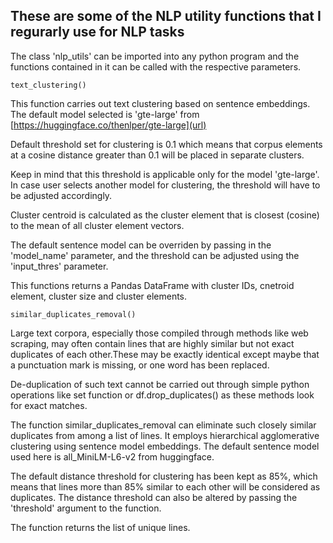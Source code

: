

## These are some of the NLP utility functions that I regurarly use for NLP tasks


The class 'nlp_utils' can be imported into any python program and the functions contained in it can be called with the respective parameters.


`text_clustering()`

This function carries out text clustering based on sentence embeddings.
The default model selected is 'gte-large' from [https://huggingface.co/thenlper/gte-large](url)

Default threshold set for clustering is 0.1 which means that corpus elements at a cosine distance greater than 0.1 will be placed in separate clusters.

Keep in mind that this threshold is applicable only for the model 'gte-large'. In case user selects another model for clustering, the threshold will have to be adjusted accordingly.

Cluster centroid is calculated as the cluster element that is closest (cosine) to the mean of all cluster element vectors.

The default sentence model can be overriden by passing in the 'model_name' parameter, and the threshold can be adjusted using the 'input_thres' parameter.

This functions returns a Pandas DataFrame with cluster IDs, cnetroid element, cluster size and cluster elements.







`similar_duplicates_removal()`

Large text corpora, especially those compiled through methods like web scraping, may often contain lines that are highly similar but not exact duplicates of each other.These may be exactly identical except maybe that a punctuation mark is missing, or one word has been replaced.

De-duplication of such text cannot be carried out through simple python operations like set function or df.drop_duplicates() as these methods look for exact matches.


The function similar_duplicates_removal can eliminate such closely similar duplicates from among a list of lines.
It employs hierarchical agglomerative clustering using sentence model embeddings.
The default sentence model used here is all_MiniLM-L6-v2 from huggingface.

The default distance threshold for clustering has been kept as 85%, which means that lines more than 85% similar to each other will be considered as duplicates.
The distance threshold can also be altered by  passing the 'threshold' argument to the function.

The function returns the list of unique lines.




